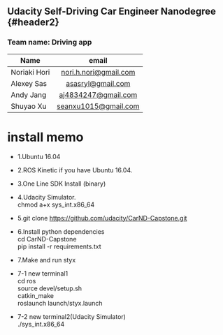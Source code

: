 Udacity Self-Driving Car Engineer Nanodegree		{#header2}
------------

### Team name: Driving app

| Name       | email          |
| --------------- |:---------------:|
| Noriaki Hori     | nori.h.nori@gmail.com|
| Alexey Sas |asasryl@gmail.com|
| Andy Jang|aj4834247@gmail.com|
| Shuyao Xu|seanxu1015@gmail.com|

### 


# install memo

- 1.Ubuntu 16.04 
- 2.ROS Kinetic if you have Ubuntu 16.04.
- 3.One Line SDK Install (binary)
- 4.Udacity Simulator.    
chmod a+x sys_int.x86_64  
- 5.git clone https://github.com/udacity/CarND-Capstone.git  
- 6.Install python dependencies  
cd CarND-Capstone  
pip install -r requirements.txt  
- 7.Make and run styx  
- 7-1 new terminal1  
cd ros  
source devel/setup.sh  
catkin_make  
roslaunch launch/styx.launch  

- 7-2 new terminal2(Udacity Simulator)  
./sys_int.x86_64 
